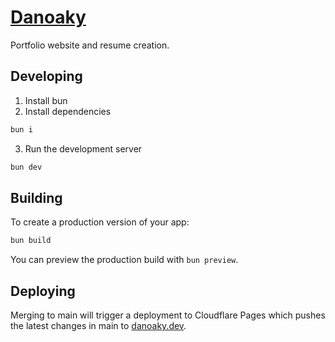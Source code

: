 # [Danoaky](https://www.danoaky.dev)

Portfolio website and resume creation.

## Developing

1. Install bun
2. Install dependencies

```bash
bun i
```

3. Run the development server

```bash
bun dev
```

## Building

To create a production version of your app:

```bash
bun build
```

You can preview the production build with `bun preview`.

## Deploying

Merging to main will trigger a deployment to Cloudflare Pages which pushes the latest changes in main to [danoaky.dev](https://danoaky.dev).
